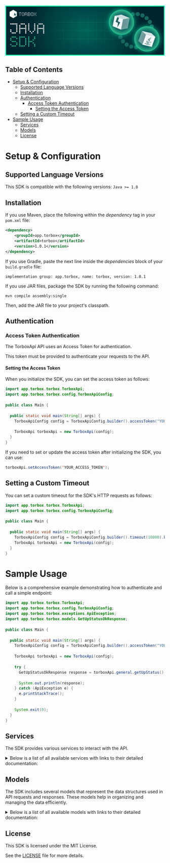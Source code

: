 ![Logo](https://raw.githubusercontent.com/TorBox-App/torbox-sdk-java/main/assets/banner.png)

## Table of Contents

- [Setup \& Configuration](#setup--configuration)
  - [Supported Language Versions](#supported-language-versions)
  - [Installation](#installation)
  - [Authentication](#authentication)
    - [Access Token Authentication](#access-token-authentication)
      - [Setting the Access Token](#setting-the-access-token)
  - [Setting a Custom Timeout](#setting-a-custom-timeout)
- [Sample Usage](#sample-usage)
  - [Services](#services)
  - [Models](#models)
  - [License](#license)

# Setup & Configuration

## Supported Language Versions

This SDK is compatible with the following versions: `Java >= 1.8`

## Installation

If you use Maven, place the following within the _dependency_ tag in your `pom.xml` file:

```XML
<dependency>
    <groupId>app.torbox</groupId>
    <artifactId>torbox</artifactId>
    <version>1.0.1</version>
</dependency>
```

If you use Gradle, paste the next line inside the _dependencies_ block of your `build.gradle` file:

```Gradle
implementation group: app.torbox, name: torbox, version: 1.0.1
```

If you use JAR files, package the SDK by running the following command:

```shell
mvn compile assembly:single
```

Then, add the JAR file to your project's classpath.

## Authentication

### Access Token Authentication

The TorboxApi API uses an Access Token for authentication.

This token must be provided to authenticate your requests to the API.

#### Setting the Access Token

When you initialize the SDK, you can set the access token as follows:

```java
import app.torbox.torbox.TorboxApi;
import app.torbox.torbox.config.TorboxApiConfig;

public class Main {

  public static void main(String[] args) {
    TorboxApiConfig config = TorboxApiConfig.builder().accessToken("YOUR_ACCESS_TOKEN").build();

    TorboxApi torboxApi = new TorboxApi(config);
  }
}

```

If you need to set or update the access token after initializing the SDK, you can use:

```java
torboxApi.setAccessToken('YOUR_ACCESS_TOKEN');
```

## Setting a Custom Timeout

You can set a custom timeout for the SDK's HTTP requests as follows:

```java
import app.torbox.torbox.TorboxApi;
import app.torbox.torbox.config.TorboxApiConfig;

public class Main {

  public static void main(String[] args) {
    TorboxApiConfig config = TorboxApiConfig.builder().timeout(10000).build();
    TorboxApi torboxApi = new TorboxApi(config);
  }
}

```

# Sample Usage

Below is a comprehensive example demonstrating how to authenticate and call a simple endpoint:

```java
import app.torbox.torbox.TorboxApi;
import app.torbox.torbox.config.TorboxApiConfig;
import app.torbox.torbox.exceptions.ApiException;
import app.torbox.torbox.models.GetUpStatusOkResponse;

public class Main {

  public static void main(String[] args) {
    TorboxApiConfig config = TorboxApiConfig.builder().accessToken("YOUR_ACCESS_TOKEN").build();

    TorboxApi torboxApi = new TorboxApi(config);

    try {
      GetUpStatusOkResponse response = torboxApi.general.getUpStatus();

      System.out.println(response);
    } catch (ApiException e) {
      e.printStackTrace();
    }

    System.exit(0);
  }
}

```

## Services

The SDK provides various services to interact with the API.

<details> 
<summary>Below is a list of all available services with links to their detailed documentation:</summary>

| Name                                                                             |
| :------------------------------------------------------------------------------- |
| [TorrentsService](documentation/services/TorrentsService.md)                     |
| [UsenetService](documentation/services/UsenetService.md)                         |
| [WebDownloadsDebridService](documentation/services/WebDownloadsDebridService.md) |
| [GeneralService](documentation/services/GeneralService.md)                       |
| [NotificationsService](documentation/services/NotificationsService.md)           |
| [UserService](documentation/services/UserService.md)                             |
| [RssFeedsService](documentation/services/RssFeedsService.md)                     |
| [IntegrationsService](documentation/services/IntegrationsService.md)             |
| [QueuedService](documentation/services/QueuedService.md)                         |

</details>

## Models

The SDK includes several models that represent the data structures used in API requests and responses. These models help in organizing and managing the data efficiently.

<details> 
<summary>Below is a list of all available models with links to their detailed documentation:</summary>

| Name                                                                                                             | Description |
| :--------------------------------------------------------------------------------------------------------------- | :---------- |
| [CreateTorrentRequest](documentation/models/CreateTorrentRequest.md)                                             |             |
| [CreateTorrentOkResponse](documentation/models/CreateTorrentOkResponse.md)                                       |             |
| [ControlTorrentOkResponse](documentation/models/ControlTorrentOkResponse.md)                                     |             |
| [RequestDownloadLinkOkResponse](documentation/models/RequestDownloadLinkOkResponse.md)                           |             |
| [GetTorrentListOkResponse](documentation/models/GetTorrentListOkResponse.md)                                     |             |
| [GetTorrentCachedAvailabilityOkResponse](documentation/models/GetTorrentCachedAvailabilityOkResponse.md)         |             |
| [ExportTorrentDataOkResponse](documentation/models/ExportTorrentDataOkResponse.md)                               |             |
| [GetTorrentInfoOkResponse](documentation/models/GetTorrentInfoOkResponse.md)                                     |             |
| [GetTorrentInfo1Request](documentation/models/GetTorrentInfo1Request.md)                                         |             |
| [GetTorrentInfo1OkResponse](documentation/models/GetTorrentInfo1OkResponse.md)                                   |             |
| [CreateUsenetDownloadRequest](documentation/models/CreateUsenetDownloadRequest.md)                               |             |
| [CreateUsenetDownloadOkResponse](documentation/models/CreateUsenetDownloadOkResponse.md)                         |             |
| [GetUsenetListOkResponse](documentation/models/GetUsenetListOkResponse.md)                                       |             |
| [CreateWebDownloadRequest](documentation/models/CreateWebDownloadRequest.md)                                     |             |
| [CreateWebDownloadOkResponse](documentation/models/CreateWebDownloadOkResponse.md)                               |             |
| [GetWebDownloadListOkResponse](documentation/models/GetWebDownloadListOkResponse.md)                             |             |
| [GetHosterListOkResponse](documentation/models/GetHosterListOkResponse.md)                                       |             |
| [GetUpStatusOkResponse](documentation/models/GetUpStatusOkResponse.md)                                           |             |
| [GetStatsOkResponse](documentation/models/GetStatsOkResponse.md)                                                 |             |
| [GetChangelogsJsonOkResponse](documentation/models/GetChangelogsJsonOkResponse.md)                               |             |
| [GetNotificationFeedOkResponse](documentation/models/GetNotificationFeedOkResponse.md)                           |             |
| [GetUserDataOkResponse](documentation/models/GetUserDataOkResponse.md)                                           |             |
| [AddReferralToAccountOkResponse](documentation/models/AddReferralToAccountOkResponse.md)                         |             |
| [GetAllJobsOkResponse](documentation/models/GetAllJobsOkResponse.md)                                             |             |
| [GetAllJobsByHashOkResponse](documentation/models/GetAllJobsByHashOkResponse.md)                                 |             |
| [RequestDownloadLinkParameters](documentation/models/RequestDownloadLinkParameters.md)                           |             |
| [GetTorrentListParameters](documentation/models/GetTorrentListParameters.md)                                     |             |
| [GetTorrentCachedAvailabilityParameters](documentation/models/GetTorrentCachedAvailabilityParameters.md)         |             |
| [ExportTorrentDataParameters](documentation/models/ExportTorrentDataParameters.md)                               |             |
| [GetTorrentInfoParameters](documentation/models/GetTorrentInfoParameters.md)                                     |             |
| [RequestDownloadLink1Parameters](documentation/models/RequestDownloadLink1Parameters.md)                         |             |
| [GetUsenetListParameters](documentation/models/GetUsenetListParameters.md)                                       |             |
| [GetUsenetCachedAvailabilityParameters](documentation/models/GetUsenetCachedAvailabilityParameters.md)           |             |
| [ControlWebDownloadParameters](documentation/models/ControlWebDownloadParameters.md)                             |             |
| [RequestDownloadLink2Parameters](documentation/models/RequestDownloadLink2Parameters.md)                         |             |
| [GetWebDownloadListParameters](documentation/models/GetWebDownloadListParameters.md)                             |             |
| [GetWebDownloadCachedAvailabilityParameters](documentation/models/GetWebDownloadCachedAvailabilityParameters.md) |             |
| [GetSpeedtestFilesParameters](documentation/models/GetSpeedtestFilesParameters.md)                               |             |
| [GetRssNotificationFeedParameters](documentation/models/GetRssNotificationFeedParameters.md)                     |             |
| [GetUserDataParameters](documentation/models/GetUserDataParameters.md)                                           |             |
| [AddReferralToAccountParameters](documentation/models/AddReferralToAccountParameters.md)                         |             |
| [GetUserRssFeedsParameters](documentation/models/GetUserRssFeedsParameters.md)                                   |             |
| [GetRssFeedItemsParameters](documentation/models/GetRssFeedItemsParameters.md)                                   |             |
| [GetQueuedDownloadsParameters](documentation/models/GetQueuedDownloadsParameters.md)                             |             |

</details>

## License

This SDK is licensed under the MIT License.

See the [LICENSE](LICENSE) file for more details.

